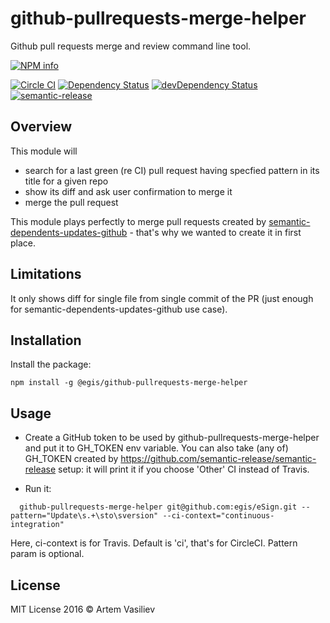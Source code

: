 # github-pullrequests-merge-helper

Github pull requests merge and review command line tool.

[![NPM info][nodei.co]][npm-url]

[![Circle CI](https://circleci.com/gh/artemv/github-pullrequests-merge-helper.svg?style=shield)](https://circleci.com/gh/artemv/github-pullrequests-merge-helper)
[![Dependency Status](https://david-dm.org/artemv/github-pullrequests-merge-helper.svg)](https://david-dm.org/artemv/github-pullrequests-merge-helper)
[![devDependency Status](https://david-dm.org/artemv/github-pullrequests-merge-helper/dev-status.svg)](https://david-dm.org/artemv/github-pullrequests-merge-helper#info=devDependencies)
[![semantic-release](https://img.shields.io/badge/%20%20%F0%9F%93%A6%F0%9F%9A%80-semantic--release-e10079.svg)](https://github.com/semantic-release/semantic-release)

## Overview

This module will
* search for a last green (re CI) pull request having specfied pattern in its title for a given repo
* show its diff and ask user confirmation to merge it
* merge the pull request

This module plays perfectly to merge pull requests created by [semantic-dependents-updates-github](https://github.com/egis/semantic-dependents-updates-github) -
that's why we wanted to create it in first place.

## Limitations
It only shows diff for single file from single commit of the PR (just enough for semantic-dependents-updates-github use case).

## Installation
Install the package:
```
npm install -g @egis/github-pullrequests-merge-helper
```

## Usage

* Create a GitHub token to be used by github-pullrequests-merge-helper and put it to GH_TOKEN env variable.
You can also take (any of) GH_TOKEN created by https://github.com/semantic-release/semantic-release setup: it will
print it if you choose 'Other' CI instead of Travis.

* Run it:
```
  github-pullrequests-merge-helper git@github.com:egis/eSign.git --pattern="Update\s.+\sto\sversion" --ci-context="continuous-integration"
```
Here, ci-context is for Travis. Default is 'ci', that's for CircleCI. Pattern param is optional.

## License

MIT License 2016 © Artem Vasiliev


[nodei.co]: https://nodei.co/npm/@egis/github-pullrequests-merge-helper.png
[npm-url]: https://npmjs.org/package/@egis/github-pullrequests-merge-helper

